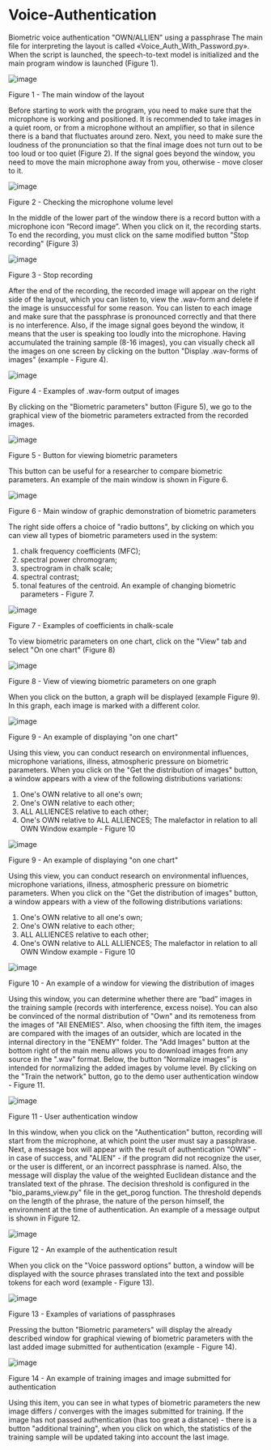 # Voice-Authentication
Biometric voice authentication "OWN/ALLIEN" using a passphrase
The main file for interpreting the layout is called «Voice_Auth_With_Password.py». When the script is launched, the speech-to-text model is initialized and the main program window is launched (Figure 1).

![image](https://user-images.githubusercontent.com/16018075/131023231-e4e770d3-8e91-4f56-8fd0-f77d5cdd9fe6.png)

Figure 1 - The main window of the layout

Before starting to work with the program, you need to make sure that the microphone is working and positioned. It is recommended to take images in a quiet room, or from a microphone without an amplifier, so that in silence there is a band that fluctuates around zero. Next, you need to make sure the loudness of the pronunciation so that the final image does not turn out to be too loud or too quiet (Figure 2). If the signal goes beyond the window, you need to move the main microphone away from you, otherwise - move closer to it.

![image](https://user-images.githubusercontent.com/16018075/131023330-e54077d7-fa18-45d3-9a37-54a77b40ca1e.png)

Figure 2 - Checking the microphone volume level 

In the middle of the lower part of the window there is a record button with a microphone icon “Record image”. When you click on it, the recording starts. To end the recording, you must click on the same modified button "Stop recording" (Figure 3) 

![image](https://user-images.githubusercontent.com/16018075/131023362-a4a4ac48-e3d7-495d-9731-d6bbbd2618fb.png)

Figure 3 - Stop recording

After the end of the recording, the recorded image will appear on the right side of the layout, which you can listen to, view the .wav-form and delete if the image is unsuccessful for some reason. You can listen to each image and make sure that the passphrase is pronounced correctly and that there is no interference. Also, if the image signal goes beyond the window, it means that the user is speaking too loudly into the microphone.
Having accumulated the training sample (8-16 images), you can visually check all the images on one screen by clicking on the button "Display .wav-forms of images" (example - Figure 4).

![image](https://user-images.githubusercontent.com/16018075/131023403-5c3f4712-602e-47f9-ba0e-71b1f2285340.png)

Figure 4 - Examples of .wav-form output of images

By clicking on the "Biometric parameters" button (Figure 5), we go to the graphical view of the biometric parameters extracted from the recorded images. 

![image](https://user-images.githubusercontent.com/16018075/131023423-ef481a02-c653-4383-ad13-b7b3536dd37e.png)

Figure 5 - Button for viewing biometric parameters 

This button can be useful for a researcher to compare biometric parameters. An example of the main window is shown in Figure 6.

![image](https://user-images.githubusercontent.com/16018075/131023448-621fa74e-85ed-4bbc-bab3-ad830f7c2433.png)

Figure 6 - Main window of graphic demonstration of biometric parameters 

The right side offers a choice of "radio buttons", by clicking on which you can view all types of biometric parameters used in the system: 
1) chalk frequency coefficients (MFC); 
2) spectral power chromogram; 
3) spectrogram in chalk scale; 
4) spectral contrast; 
5) tonal features of the centroid. 
An example of changing biometric parameters - Figure 7.

![image](https://user-images.githubusercontent.com/16018075/131023466-d727fb8a-1638-43fc-819c-9932a5d0110f.png)

Figure 7 - Examples of coefficients in chalk-scale

To view biometric parameters on one chart, click on the "View" tab and select "On one chart" (Figure 8)

![image](https://user-images.githubusercontent.com/16018075/131023488-a5f177e5-370c-4b32-81a3-beb9ed6ac4c9.png)

Figure 8 - View of viewing biometric parameters on one graph 

When you click on the button, a graph will be displayed (example Figure 9). In this graph, each image is marked with a different color.

![image](https://user-images.githubusercontent.com/16018075/131023538-975bc972-b148-4db1-a081-df02f574c31b.png)

Figure 9 - An example of displaying "on one chart" 

Using this view, you can conduct research on environmental influences, microphone variations, illness, atmospheric pressure on biometric parameters.
When you click on the "Get the distribution of images" button, a window appears with a view of the following distributions variations:
1) One's OWN relative to all one's own;
2) One's OWN relative to each other;
3) ALL ALLIENCES relative to each other;
4) One's OWN relative to ALL ALLIENCES;
The malefactor in relation to all OWN Window example - Figure 10

![image](https://user-images.githubusercontent.com/16018075/131023577-27fdb0e5-eb5b-407f-ab8e-f0fa357342ec.png)

Figure 9 - An example of displaying "on one chart" 

Using this view, you can conduct research on environmental influences, microphone variations, illness, atmospheric pressure on biometric parameters.
When you click on the "Get the distribution of images" button, a window appears with a view of the following distributions variations:
1) One's OWN relative to all one's own;
2) One's OWN relative to each other;
3) ALL ALLIENCES relative to each other;
4) One's OWN relative to ALL ALLIENCES;
The malefactor in relation to all OWN Window example - Figure 10

![image](https://user-images.githubusercontent.com/16018075/131023630-8e71377b-6353-4ba4-815e-e06ff1f8d991.png)

Figure 10 - An example of a window for viewing the distribution of images

Using this window, you can determine whether there are “bad” images in the training sample (records with interference, excess noise). You can also be convinced of the normal distribution of "Own" and its remoteness from the images of "All ENEMIES". Also, when choosing the fifth item, the images are compared with the images of an outsider, which are located in the internal directory in the "ENEMY" folder.
The "Add Images" button at the bottom right of the main menu allows you to download images from any source in the ".wav" format.
Below, the button “Normalize images” is intended for normalizing the added images by volume level.
By clicking on the "Train the network" button, go to the demo user authentication window - Figure 11.

![image](https://user-images.githubusercontent.com/16018075/131023660-d1abef2e-b126-45b2-81c0-292b5eb1e5f6.png)

Figure 11 - User authentication window

In this window, when you click on the "Authentication" button, recording will start from the microphone, at which point the user must say a passphrase. Next, a message box will appear with the result of authentication "OWN" - in case of success, and "ALIEN" - if the program did not recognize the user, or the user is different, or an incorrect passphrase is named. Also, the message will display the value of the weighted Euclidean distance and the translated text of the phrase. The decision threshold is configured in the "bio_params_view.py" file in the get_porog function. The threshold depends on the length of the phrase, the nature of the person himself, the environment at the time of authentication. An example of a message output is shown in Figure 12.

![image](https://user-images.githubusercontent.com/16018075/131023699-7929ba26-11da-4dfb-8db1-7b39a0a85988.png)

Figure 12 - An example of the authentication result

When you click on the "Voice password options" button, a window will be displayed with the source phrases translated into the text and possible tokens for each word (example - Figure 13).

![image](https://user-images.githubusercontent.com/16018075/131023788-16ae7f7d-47a3-4093-a4f6-9aa220886793.png)

Figure 13 - Examples of variations of passphrases

Pressing the button "Biometric parameters" will display the already described window for graphical viewing of biometric parameters with the last added image submitted for authentication (example - Figure 14).

![image](https://user-images.githubusercontent.com/16018075/131023824-8544621f-b37a-4ba9-9ac3-a3009d96ad8f.png)

Figure 14 - An example of training images and image submitted for authentication 

Using this item, you can see in what types of biometric parameters the new image differs / converges with the images submitted for training.
If the image has not passed authentication (has too great a distance) - there is a button "additional training", when you click on which, the statistics of the training sample will be updated taking into account the last image.
